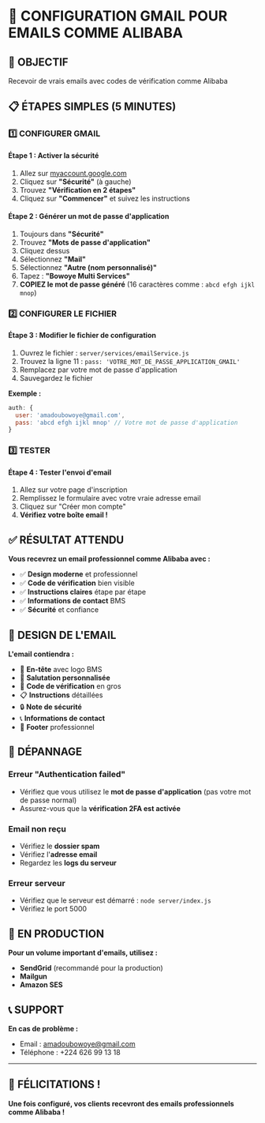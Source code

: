 # 📧 CONFIGURATION GMAIL POUR EMAILS COMME ALIBABA

## 🎯 OBJECTIF
Recevoir de vrais emails avec codes de vérification comme Alibaba

## 📋 ÉTAPES SIMPLES (5 MINUTES)

### 1️⃣ CONFIGURER GMAIL

#### **Étape 1 : Activer la sécurité**
1. Allez sur [myaccount.google.com](https://myaccount.google.com)
2. Cliquez sur **"Sécurité"** (à gauche)
3. Trouvez **"Vérification en 2 étapes"**
4. Cliquez sur **"Commencer"** et suivez les instructions

#### **Étape 2 : Générer un mot de passe d'application**
1. Toujours dans **"Sécurité"**
2. Trouvez **"Mots de passe d'application"**
3. Cliquez dessus
4. Sélectionnez **"Mail"**
5. Sélectionnez **"Autre (nom personnalisé)"**
6. Tapez : **"Bowoye Multi Services"**
7. **COPIEZ le mot de passe généré** (16 caractères comme : `abcd efgh ijkl mnop`)

### 2️⃣ CONFIGURER LE FICHIER

#### **Étape 3 : Modifier le fichier de configuration**
1. Ouvrez le fichier : `server/services/emailService.js`
2. Trouvez la ligne 11 : `pass: 'VOTRE_MOT_DE_PASSE_APPLICATION_GMAIL'`
3. Remplacez par votre mot de passe d'application
4. Sauvegardez le fichier

**Exemple :**
```javascript
auth: {
  user: 'amadoubowoye@gmail.com',
  pass: 'abcd efgh ijkl mnop' // Votre mot de passe d'application
}
```

### 3️⃣ TESTER

#### **Étape 4 : Tester l'envoi d'email**
1. Allez sur votre page d'inscription
2. Remplissez le formulaire avec votre vraie adresse email
3. Cliquez sur "Créer mon compte"
4. **Vérifiez votre boîte email !**

## ✅ RÉSULTAT ATTENDU

**Vous recevrez un email professionnel comme Alibaba avec :**
- ✅ **Design moderne** et professionnel
- ✅ **Code de vérification** bien visible
- ✅ **Instructions claires** étape par étape
- ✅ **Informations de contact** BMS
- ✅ **Sécurité** et confiance

## 🎨 DESIGN DE L'EMAIL

**L'email contiendra :**
- 🏢 **En-tête** avec logo BMS
- 👋 **Salutation personnalisée**
- 🔑 **Code de vérification** en gros
- 📋 **Instructions** détaillées
- 🔒 **Note de sécurité**
- 📞 **Informations de contact**
- 🏢 **Footer** professionnel

## 🔧 DÉPANNAGE

### **Erreur "Authentication failed"**
- Vérifiez que vous utilisez le **mot de passe d'application** (pas votre mot de passe normal)
- Assurez-vous que la **vérification 2FA est activée**

### **Email non reçu**
- Vérifiez le **dossier spam**
- Vérifiez l'**adresse email**
- Regardez les **logs du serveur**

### **Erreur serveur**
- Vérifiez que le serveur est démarré : `node server/index.js`
- Vérifiez le port 5000

## 🚀 EN PRODUCTION

**Pour un volume important d'emails, utilisez :**
- **SendGrid** (recommandé pour la production)
- **Mailgun**
- **Amazon SES**

## 📞 SUPPORT

**En cas de problème :**
- Email : amadoubowoye@gmail.com
- Téléphone : +224 626 99 13 18

---

## 🎉 FÉLICITATIONS !

**Une fois configuré, vos clients recevront des emails professionnels comme Alibaba !**
